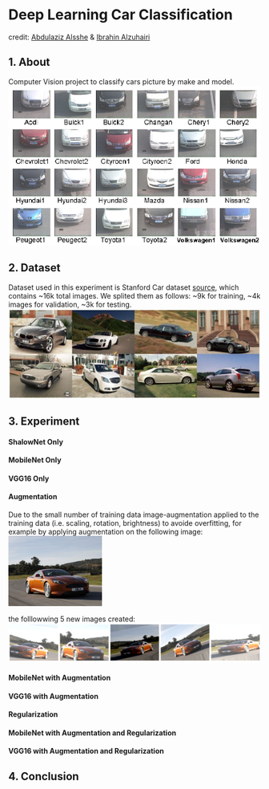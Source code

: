 
<!-- ![banner Image](Graphs/class_montage.jpg?raw=true "banner") -->

# Deep Learning Car Classification
credit: [Abdulaziz Alsshe](https://github.com/AbdulazizAlshehri) & [Ibrahin Alzuhairi](https://github.com/ibalzuhairi)

## 1. About
Computer Vision project to classify cars picture by make and model. 
</br>
![Car Classification Cam Image](Graphs/car_classification_security_cam.png?raw=true "Car Classification Cam")


## 2. Dataset
Dataset used in this experiment is Stanford Car dataset [source](http://ai.stanford.edu/~jkrause/cars/car_dataset.html), which contains ~16k total images. We splited them as follows: ~9k for training, ~4k images for validation, ~3k for testing. 
</br> 
![Dataset Example Image](Graphs/dataset.jpg?raw=true "Dataset Example")


## 3. Experiment

#### ShalowNet Only

#### MobileNet Only

#### VGG16 Only

#### Augmentation
Due to the small number of training data image-augmentation applied to the training data (i.e. scaling, rotation, brightness) to avoide overfitting, for example by applying augmentation on the following image:
</br>
<img src="Graphs/Augmentation_original.jpg" height="140">

the folllowwing 5 new images created:
![Augmentation Result Images](Graphs/Augmentation2.png?raw=true "Augmentation Result")

#### MobileNet with Augmentation

#### VGG16 with Augmentation

#### Regularization

#### MobileNet with Augmentation and Regularization

#### VGG16 with Augmentation and Regularization

## 4. Conclusion


